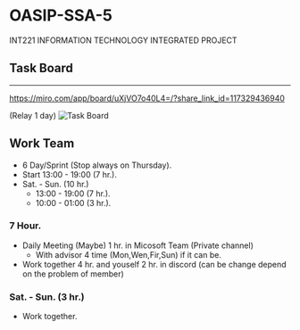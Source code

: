 # OASIP-SSA-5
INT221 INFORMATION TECHNOLOGY INTEGRATED PROJECT

## Task Board 
---
https://miro.com/app/board/uXjVO7o40L4=/?share_link_id=117329436940

(Relay 1 day)
![Task Board](https://github.com/FhLk/INT221-SSA-5/blob/main/Week-Pre-Game/TaskBoard1.jpg)

## Work Team
- 6 Day/Sprint (Stop always on Thursday).
- Start 13:00 - 19:00 (7 hr.).
- Sat. - Sun. (10 hr.)
  - 13:00 - 19:00 (7 hr.).
  - 10:00 - 01:00 (3 hr.).  
### 7 Hour.
- Daily Meeting (Maybe) 1 hr. in Micosoft Team (Private channel)
  - With advisor 4 time (Mon,Wen,Fir,Sun) if it can be.
- Work together 4 hr. and youself 2 hr. in discord (can be change depend on the problem of member)
### Sat. - Sun. (3 hr.)
- Work together.
